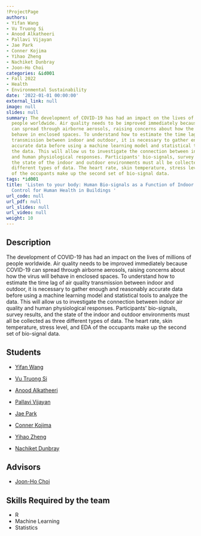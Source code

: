 ```yaml
---
!ProjectPage
authors:
- Yifan Wang
- Vu Truong Si
- Anood Alkatheeri
- Pallavi Vijayan
- Jae Park
- Conner Kojima
- Yihao Zheng
- Nachiket Dunbray
- Joon-Ho Choi
categories: &id001
- Fall 2022
- Health
- Environmental Sustainability
date: '2022-01-01 00:00:00'
external_link: null
image: null
slides: null
summary: The development of COVID-19 has had an impact on the lives of millions of
  people worldwide. Air quality needs to be improved immediately because COVID-19
  can spread through airborne aerosols, raising concerns about how the virus will
  behave in enclosed spaces. To understand how to estimate the time lag of air quality
  transmission between indoor and outdoor, it is necessary to gather enough and reasonably
  accurate data before using a machine learning model and statistical tools to analyze
  the data. This will allow us to investigate the connection between indoor air quality
  and human physiological responses. Participants' bio-signals, survey results, and
  the state of the indoor and outdoor environments must all be collected as three
  different types of data. The heart rate, skin temperature, stress level, and EDA
  of the occupants make up the second set of bio-signal data.
tags: *id001
title: 'Listen to your body: Human Bio-signals as a Function of Indoor Air Quality
  Control for Human Health in Buildings '
url_code: null
url_pdf: null
url_slides: null
url_video: null
weight: 10
---
```

## Description

The development of COVID-19 has had an impact on the lives of millions of people worldwide. Air quality needs to be improved immediately because COVID-19 can spread through airborne aerosols, raising concerns about how the virus will behave in enclosed spaces. To understand how to estimate the time lag of air quality transmission between indoor and outdoor, it is necessary to gather enough and reasonably accurate data before using a machine learning model and statistical tools to analyze the data. This will allow us to investigate the connection between indoor air quality and human physiological responses. Participants&#39; bio-signals, survey results, and the state of the indoor and outdoor environments must all be collected as three different types of data. The heart rate, skin temperature, stress level, and EDA of the occupants make up the second set of bio-signal data.





## Students

* [Yifan Wang](../../../author/yifan-wang)

* [Vu Truong Si](../../../author/vu-truong-si)

* [Anood Alkatheeri](../../../author/anood-alkatheeri)

* [Pallavi Vijayan](../../../author/pallavi-vijayan)

* [Jae Park](../../../author/jae-park)

* [Conner Kojima](../../../author/conner-kojima)

* [Yihao Zheng](../../../author/yihao-zheng)

* [Nachiket Dunbray](../../../author/nachiket-dunbray)

## Advisors

* [Joon-Ho Choi](../../../author/joon-ho-choi)

## Skills Required by the team


* R
* Machine Learning
* Statistics